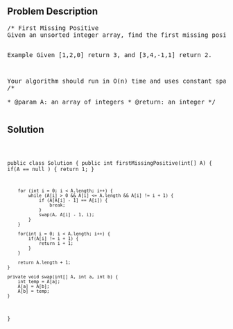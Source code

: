 <!--
<style>
  body { font-family: Arial, sans-serif; }
  .container { max-width: 100%; margin: 0 auto; padding: 10px; }
  .comment-block { background-color: #f9f9f9; padding: 10px; border-left: 5px solid #ccc; width: 200px; margin: 20px auto; overflow-wrap: break-word; white-space: pre-wrap; }
  .code-block { background-color: #f4f4f4; padding: 10px; border: 1px solid #ddd; width: 50%; margin: 20px auto; overflow-wrap: break-word; white-space: pre-wrap; }
</style>
-->

<div class='container'>
<h2>Problem Description</h2>
<div class='comment-block'>
<pre>
/* First Missing Positive
Given an unsorted integer array, find the first missing positive integer.

Example
Given [1,2,0] return 3,
and [3,4,-1,1] return 2.

Your algorithm should run in O(n) time and uses constant space.
*/
    /**    
     * @param A: an array of integers
     * @return: an integer
     */
</pre>
</div>

<h2>Solution</h2>
<div class='code-block'>
<pre><code class='language-java'>

public class Solution {
    public int firstMissingPositive(int[] A) {
        if(A == null ) {
            return 1;
        }
        
        for (int i = 0; i < A.length; i++) {
            while (A[i] > 0 && A[i] <= A.length && A[i] != i + 1) {
                if (A[A[i] - 1] == A[i]) {
                    break;
                }
                swap(A, A[i] - 1, i);
            }
        }
        
        for(int i = 0; i < A.length; i++) {
            if(A[i] != i + 1) {
                return i + 1;
            }
        }
        
        return A.length + 1;
    }
    
    private void swap(int[] A, int a, int b) {
        int temp = A[a];
        A[a] = A[b];
        A[b] = temp;
    }
}</code></pre>
</div>
</div>
